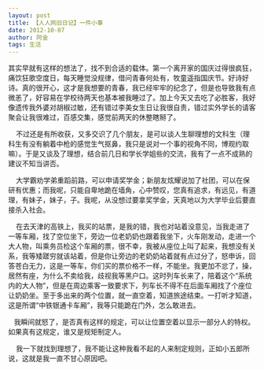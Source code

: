 ```yaml
---
layout: post
title: 【人人网旧日记】一件小事
date: 2012-10-07
author: 阿金
tags: 生活
---
```


其实早就有这样的想法了，找不到合适的载体。第一个离开家的国庆过得很疯狂，痛饮狂歌空度日，每天睡觉没规律，借问青春何处有，牧童遥指国庆节。好诗好诗。真的很开心，这才是我想要的青春，我已经牢牢的纪念了，但是也导致我有点微恙了，好容易在学校待两天也基本被我睡过了。加上今天又去吃了必胜客，我好像遗传我外婆对胡椒过敏，还有错过李美女生日让我很自责，错过实外学长的请客聚会让我很难过，百感交集，感觉前两天的休整瞎掰了。

    不过还是有所收获，又多交识了几个朋友，是可以谈人生聊理想的文科生（理科生有没有躺着中枪的感觉生气抠鼻，我只是说对一个事的视角不同，博观约取嘛）。于是又谈及了理想，结合前几日和学长学姐些的交流，我有了一点不成熟的建议不知当讲否。

    大学霸劝学弟重蹈前路，可以申请奖学金；新朋友炫耀说加了社团，可以在保研有优惠；而我呢，只能自卑地跪在墙角，心中赞叹，您真有追求，有远见，有道理，有妹子，妹子，子。我呢，从没想过要拿奖学金，天真地以为大学毕业后要直接杀入社会。

    在去天津的高铁上，我买的站票，是我的错，我也对站着没意见，当我走进了一等车厢，找了空位坐下，旁边一位老奶奶也跟着我坐下，火车刚发动，走进一个大人物，叫乘务员检这个车厢的票，很不幸，我被从座位上叫了起来，我想没有关系，我等矮蹉穷就该站着，但是你让旁边的老奶奶站着就有点过分了，怒申诉，回答苍白无力，这是一等车，你们买的票价格不一样，不能坐。我更加不忿了，操，居然有座，为什么不卖给我，歧视我等黑户口。这时列车长来了，陪着这个“系统内的大人物”，但是在周边乘客一致要求下，列车长不得不在后面车厢找了个座位让奶奶坐。至于多出来的两个位置，就一直空着，知道旅途结束。一打听才知道，这是所谓“中铁银通卡车厢”，我等只能跪在门外，怎么敢进去。

   我瞬间就怒了，是否真有这样的规定，可以让位置空着以显示一部分人的特权。如果真有这规定，谁又是规矩制定人。

    我一下就找到理想了，我不能让这种我看不起的人来制定规则，正如小五郎所说，这就是我一直不甘心原因吧。
